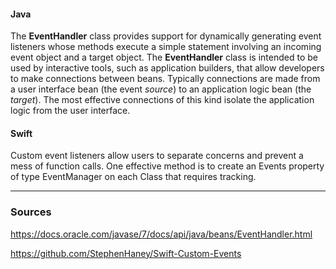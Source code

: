 #### Java
The **EventHandler** class provides support for dynamically generating event listeners whose methods execute a simple statement involving an incoming event object and a target object. The **EventHandler** class is intended to be used by interactive tools, such as application builders, that allow developers to make connections between beans. Typically connections are made from a user interface bean (the event *source*) to an application logic bean (the *target*). The most effective connections of this kind isolate the application logic from the user interface.
#### Swift
Custom event listeners allow users to separate concerns and prevent a mess of function calls. One effective method is to create an Events property of type EventManager on each Class that requires tracking.

----

### Sources
https://docs.oracle.com/javase/7/docs/api/java/beans/EventHandler.html

https://github.com/StephenHaney/Swift-Custom-Events
